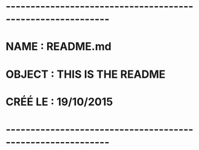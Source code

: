 # -----------------------------------------------------------
# NAME : README.md
# OBJECT : THIS IS THE README
# CRÉÉ LE : 19/10/2015
# -----------------------------------------------------------

